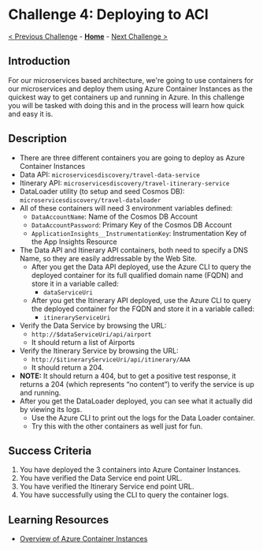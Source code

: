 # Challenge 4: Deploying to ACI

[< Previous Challenge](./Challenge-03.md) - **[Home](../README.md)** - [Next Challenge >](./Challenge-05.md)

## Introduction

For our microservices based architecture, we're going to use containers for our microservices and deploy them using Azure Container Instances as the quickest way to get containers up and running in Azure. In this challenge you will be tasked with doing this and in the process will learn how quick and easy it is.

## Description

- There are three different containers you are going to deploy as Azure Container Instances
- Data API:  `microservicesdiscovery/travel-data-service`
- Itinerary API:  `microservicesdiscovery/travel-itinerary-service`
- DataLoader utility (to setup and seed Cosmos DB):  `microservicesdiscovery/travel-dataloader`
- All of these containers will need 3 environment variables defined:
  - `DataAccountName`: Name of the Cosmos DB Account
  - `DataAccountPassword`: Primary Key of the Cosmos DB Account
  - `ApplicationInsights__InstrumentationKey`:  Instrumentation Key of the App Insights Resource
- The Data API and Itinerary API containers, both need to specify a DNS Name, so they are easily addressable by the Web Site.
  - After you get the Data API deployed, use the Azure CLI to query the deployed container for its full qualified domain name (FQDN) and store it in a variable called:
    - `dataServiceUri`
  - After you get the Itinerary API deployed, use the Azure CLI to query the deployed container for the FQDN and store it in a variable called:
    - `itineraryServiceUri`
- Verify the Data Service by browsing the URL:
  - `http://$dataServiceUri/api/airport`
  - It should return a list of Airports
- Verify the Itinerary Service by browsing the URL:
  - `http://$itineraryServiceUri/api/itinerary/AAA`
  - It should return a 204.
- **NOTE:** It should return a 404, but to get a positive test response, it returns a 204 (which represents “no content”) to verify the service is up and running.
- After you get the DataLoader deployed, you can see what it actually did by viewing its logs.
  - Use the Azure CLI to print out the logs for the Data Loader container.
  - Try this with the other containers as well just for fun.

## Success Criteria

1. You have deployed the 3 containers into Azure Container Instances.
1. You have verified the Data Service end point URL.
1. You have verified the Itinerary Service end point URL.
1. You have successfully using the CLI to query the container logs.

## Learning Resources

- [Overview of Azure Container Instances](https://docs.microsoft.com/en-us/azure/container-instances/container-instances-overview)
